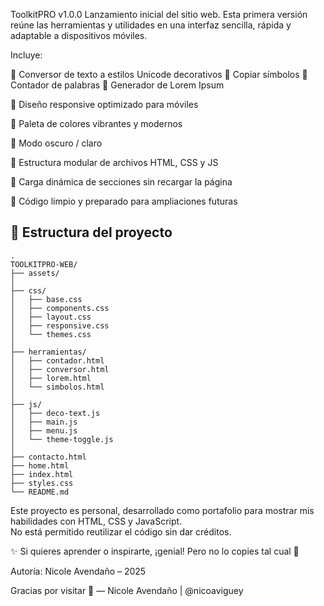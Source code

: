 ToolkitPRO v1.0.0 Lanzamiento inicial del sitio web. Esta primera versión reúne las herramientas y utilidades en una interfaz sencilla, rápida y adaptable a dispositivos móviles.

Incluye:

🧰 Conversor de texto a estilos Unicode decorativos
🧰 Copiar símbolos
🧰 Contador de palabras
🧰 Generador de Lorem Ipsum

📱 Diseño responsive optimizado para móviles

🎨 Paleta de colores vibrantes y modernos

🌙 Modo oscuro / claro

📂 Estructura modular de archivos HTML, CSS y JS

🚀 Carga dinámica de secciones sin recargar la página

🔧 Código limpio y preparado para ampliaciones futuras

## 📁 Estructura del proyecto
```
.
TOOLKITPRO-WEB/
├── assets/
│
├── css/
│   ├── base.css
│   ├── components.css
│   ├── layout.css
│   ├── responsive.css
│   └── themes.css
│
├── herramientas/
│   ├── contador.html
│   ├── conversor.html
│   ├── lorem.html
│   └── simbolos.html
│
├── js/
│   ├── deco-text.js
│   ├── main.js
│   ├── menu.js
│   └── theme-toggle.js
│
├── contacto.html
├── home.html
├── index.html
├── styles.css
└── README.md
```


Este proyecto es personal, desarrollado como portafolio para mostrar mis habilidades con HTML, CSS y JavaScript.  
No está permitido reutilizar el código sin dar créditos.

✨ Si quieres aprender o inspirarte, ¡genial! Pero no lo copies tal cual 🙏

Autoría: Nicole Avendaño – 2025


Gracias por visitar 💖
— Nicole Avendaño | @nicoaviguey